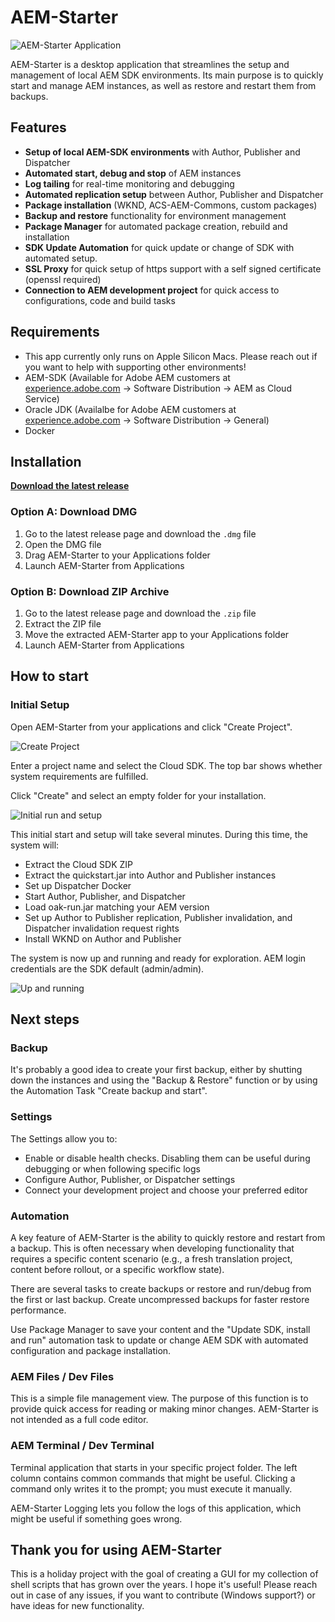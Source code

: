 # AEM-Starter

![AEM-Starter Application](doc/screenshots/howtostart5.png)

AEM-Starter is a desktop application that streamlines the setup and management of local AEM SDK environments. Its main purpose is to quickly start and manage AEM instances, as well as restore and restart them from backups.

## Features

- **Setup of local AEM-SDK environments** with Author, Publisher and Dispatcher
- **Automated start, debug and stop** of AEM instances
- **Log tailing** for real-time monitoring and debugging
- **Automated replication setup** between Author, Publisher and Dispatcher
- **Package installation** (WKND, ACS-AEM-Commons, custom packages)
- **Backup and restore** functionality for environment management
- **Package Manager** for automated package creation, rebuild and installation
- **SDK Update Automation** for quick update or change of SDK with automated setup.
- **SSL Proxy** for quick setup of https support with a self signed certificate (openssl required)
- **Connection to AEM development project** for quick access to configurations, code and build tasks

## Requirements

- This app currently only runs on Apple Silicon Macs. Please reach out if you want to help with supporting other environments!
- AEM-SDK (Available for Adobe AEM customers at [experience.adobe.com](https://experience.adobe.com/#/downloads/content/software-distribution/en/aemcloud.html) -> Software Distribution -> AEM as Cloud Service)
- Oracle JDK (Availalbe for Adobe AEM customers at [experience.adobe.com](https://experience.adobe.com/#/downloads/content/software-distribution/en/general.html) -> Software Distribution -> General)
- Docker

## Installation

**[Download the latest release](https://github.com/dfoerderreuther/aemstarter/releases/latest)**

### Option A: Download DMG

1. Go to the latest release page and download the `.dmg` file
2. Open the DMG file
3. Drag AEM-Starter to your Applications folder
4. Launch AEM-Starter from Applications

### Option B: Download ZIP Archive

1. Go to the latest release page and download the `.zip` file
2. Extract the ZIP file
3. Move the extracted AEM-Starter app to your Applications folder
4. Launch AEM-Starter from Applications

## How to start

### Initial Setup

Open AEM-Starter from your applications and click "Create Project".

![Create Project](doc/screenshots/howtostart1.png)

Enter a project name and select the Cloud SDK. The top bar shows whether system requirements are fulfilled.

Click "Create" and select an empty folder for your installation.

![Initial run and setup](doc/screenshots/howtostart4.png)

This initial start and setup will take several minutes. During this time, the system will:

- Extract the Cloud SDK ZIP
- Extract the quickstart.jar into Author and Publisher instances
- Set up Dispatcher Docker
- Start Author, Publisher, and Dispatcher
- Load oak-run.jar matching your AEM version
- Set up Author to Publisher replication, Publisher invalidation, and Dispatcher invalidation request rights
- Install WKND on Author and Publisher

The system is now up and running and ready for exploration. AEM login credentials are the SDK default (admin/admin).

![Up and running](doc/screenshots/howtostart5.png)

## Next steps

### Backup

It's probably a good idea to create your first backup, either by shutting down the instances and using the "Backup & Restore" function or by using the Automation Task "Create backup and start".

### Settings

The Settings allow you to:

- Enable or disable health checks. Disabling them can be useful during debugging or when following specific logs
- Configure Author, Publisher, or Dispatcher settings
- Connect your development project and choose your preferred editor

### Automation

A key feature of AEM-Starter is the ability to quickly restore and restart from a backup. This is often necessary when developing functionality that requires a specific content scenario (e.g., a fresh translation project, content before rollout, or a specific workflow state).

There are several tasks to create backups or restore and run/debug from the first or last backup. Create uncompressed backups for faster restore performance.

Use Package Manager to save your content and the "Update SDK, install and run" automation task to update or change AEM SDK with automated configuration and package installation.

### AEM Files / Dev Files

This is a simple file management view. The purpose of this function is to provide quick access for reading or making minor changes. AEM-Starter is not intended as a full code editor.

### AEM Terminal / Dev Terminal

Terminal application that starts in your specific project folder. The left column contains common commands that might be useful. Clicking a command only writes it to the prompt; you must execute it manually.

AEM-Starter Logging lets you follow the logs of this application, which might be useful if something goes wrong.

## Thank you for using AEM-Starter

This is a holiday project with the goal of creating a GUI for my collection of shell scripts that has grown over the years. I hope it's useful! Please reach out in case of any issues, if you want to contribute (Windows support?) or have ideas for new functionality.
